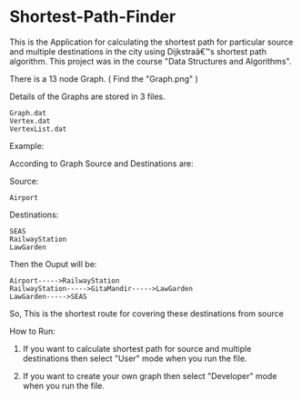 # Shortest-Path-Finder

This is the Application for calculating the shortest path for particular source and multiple destinations in the
city using Dijkstraâ€™s shortest path algorithm. This project was in the course "Data Structures and Algorithms".

There is a 13 node Graph. ( Find the "Graph.png" )

Details of the Graphs are stored in 3 files.
    
    Graph.dat
    Vertex.dat
    VertexList.dat
    
Example:

According to Graph Source and Destinations are:

Source: 

    Airport

Destinations:
    
    SEAS
    RailwayStation
    LawGarden

Then the Ouput will be:
   
    Airport----->RailwayStation
    RailwayStation----->GitaMandir----->LawGarden
    LawGarden----->SEAS
So, This is the shortest route for covering these destinations from source

How to Run:

1. If you want to calculate shortest path for source and multiple destinations then select "User" mode when you run the file.

2. If you want to create your own graph then select "Developer" mode when you run the file.
